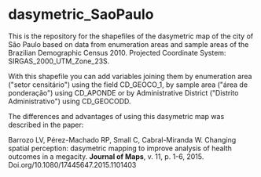 # dasymetric_SaoPaulo
This is the repository for the shapefiles of the dasymetric map of the city of São Paulo based on data from enumeration areas and sample areas of the Brazilian Demographic Census 2010. Projected Coordinate System:	SIRGAS_2000_UTM_Zone_23S.

With this shapefile you can add variables joining them by enumeration area ("setor censitário") using the field CD_GEOCO_1, by sample area ("área de ponderação") using CD_APONDE or by Administrative District ("Distrito Administrativo") using CD_GEOCODD.

The differences and advantages of using this dasymetric map was described in the paper:

Barrozo LV, Pérez-Machado RP, Small C, Cabral-Miranda W. Changing spatial perception: dasymetric mapping to improve analysis of health outcomes in a megacity. **Journal of Maps**, v. 11, p. 1-6, 2015. Doi.org/10.1080/17445647.2015.1101403
